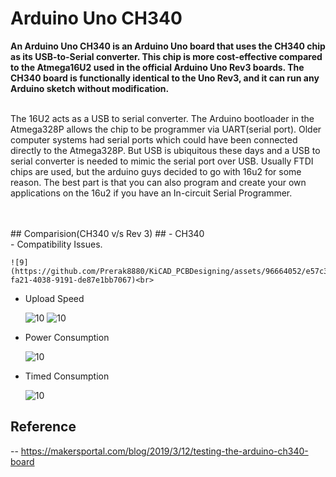 # Arduino Uno CH340

**<p>An Arduino Uno CH340 is an Arduino Uno board that uses the CH340 chip as its USB-to-Serial converter. This chip is more cost-effective compared to the Atmega16U2 used in the official Arduino Uno Rev3 boards. The CH340 board is functionally identical to the Uno Rev3, and it can run any Arduino sketch without modification. </p>**

<br>  The 16U2 acts as a USB to serial converter. The Arduino bootloader in the Atmega328P allows the chip to be programmer via UART(serial port). Older computer systems had serial ports which could have been connected directly to the Atmega328P. But USB is ubiquitous these days and a USB to serial converter is needed to mimic the serial port over USB. Usually FTDI chips are used, but the arduino guys decided to go with 16u2 for some reason. The best part is that you can also program and create your own applications on the 16u2 if you have an In-circuit Serial Programmer. 

<br>
<br>
## Comparision(CH340 v/s Rev 3) ##
- CH340<br>
  - Compatibility Issues. <br>

    ![9](https://github.com/Prerak8880/KiCAD_PCBDesigning/assets/96664052/e57c3f7c-fa21-4038-9191-de87e1bb7067)<br>
  - Upload Speed<br>

    ![10](https://github.com/Prerak8880/KiCAD_PCBDesigning/assets/96664052/4af955fe-a291-4f84-a6f8-e2080871a170)
    ![10](https://github.com/Prerak8880/KiCAD_PCBDesigning/assets/96664052/3f23a495-a8fb-4f70-bc2d-1987bb208000)<br>
  - Power Consumption<br>

    ![10](https://github.com/Prerak8880/KiCAD_PCBDesigning/assets/96664052/eeede216-d19e-48e7-94a9-e43b778c8b42)<br>
  - Timed Consumption<br>

    ![10](https://github.com/Prerak8880/KiCAD_PCBDesigning/assets/96664052/e821f810-14f4-4027-ae23-4e0e5d2165af)<br>


## Reference<br>
-- https://makersportal.com/blog/2019/3/12/testing-the-arduino-ch340-board







